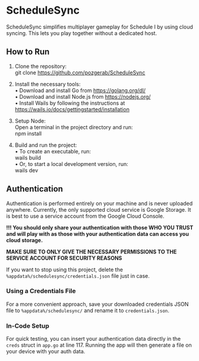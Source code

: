 # ScheduleSync

ScheduleSync simplifies multiplayer gameplay for Schedule I by using cloud syncing. This lets you play together without a dedicated host.

## How to Run

1. Clone the repository:  
   git clone https://github.com/pozgerab/ScheduleSync

2. Install the necessary tools:  
   • Download and install Go from https://golang.org/dl/  
   • Download and install Node.js from https://nodejs.org/  
   • Install Wails by following the instructions at https://wails.io/docs/gettingstarted/installation

3. Setup Node:  
   Open a terminal in the project directory and run:  
   npm install

4. Build and run the project:  
   • To create an executable, run:  
    wails build  
   • Or, to start a local development version, run:  
    wails dev

## Authentication

Authentication is performed entirely on your machine and is never uploaded anywhere. Currently, the only supported cloud service is Google Storage. It is best to use a service account from the Google Cloud Console.

**!!! You should only share your authentication with those WHO YOU TRUST and will play with as those with your authentication data can access you cloud storage.**

**MAKE SURE TO ONLY GIVE THE NECESSARY PERMISSIONS TO THE SERVICE ACCOUNT FOR SECURITY REASONS**

If you want to stop using this project, delete the `%appdata%/schedulesync/credentials.json` file just in case.

### Using a Credentials File

For a more convenient approach, save your downloaded credentials JSON file to `%appdata%/schedulesync/` and rename it to `credentials.json`.

### In-Code Setup

For quick testing, you can insert your authentication data directly in the `creds` struct in `app.go` at line 117. Running the app will then generate a file on your device with your auth data.
